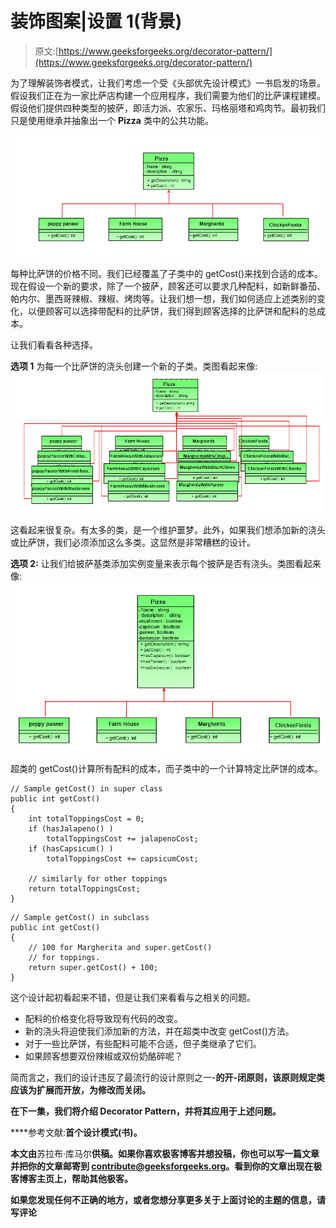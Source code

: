 # 装饰图案|设置 1(背景)

> 原文:[https://www.geeksforgeeks.org/decorator-pattern/](https://www.geeksforgeeks.org/decorator-pattern/)

为了理解装饰者模式，让我们考虑一个受《头部优先设计模式》一书启发的场景。假设我们正在为一家比萨店构建一个应用程序，我们需要为他们的比萨课程建模。假设他们提供四种类型的披萨，即活力派、农家乐、玛格丽塔和鸡肉节。最初我们只是使用继承并抽象出一个 **Pizza** 类中的公共功能。

[![pizza1](img/8f05d38715268c62f9c68abb08fa93d7.png)](https://media.geeksforgeeks.org/wp-content/uploads/decorePattern-1.png)

每种比萨饼的价格不同。我们已经覆盖了子类中的 getCost()来找到合适的成本。现在假设一个新的要求，除了一个披萨，顾客还可以要求几种配料，如新鲜番茄、帕内尔、墨西哥辣椒、辣椒、烤肉等。让我们想一想，我们如何适应上述类别的变化，以便顾客可以选择带配料的比萨饼，我们得到顾客选择的比萨饼和配料的总成本。

让我们看看各种选择。

**选项 1**
为每一个比萨饼的浇头创建一个新的子类。类图看起来像: [![pizza2](img/719ef19230e9c6834a2929274cf5b8a0.png)](https://media.geeksforgeeks.org/wp-content/uploads/decorePattern.png)

这看起来很复杂。有太多的类，是一个维护噩梦。此外，如果我们想添加新的浇头或比萨饼，我们必须添加这么多类。这显然是非常糟糕的设计。

**选项 2:**
让我们给披萨基类添加实例变量来表示每个披萨是否有浇头。类图看起来像:![pizza3](img/26450426c4bd6c001c2568c6c80ce345.png)

超类的 getCost()计算所有配料的成本，而子类中的一个计算特定比萨饼的成本。

```
// Sample getCost() in super class
public int getCost()
{
    int totalToppingsCost = 0;
    if (hasJalapeno() )
        totalToppingsCost += jalapenoCost;
    if (hasCapsicum() )
        totalToppingsCost += capsicumCost;

    // similarly for other toppings
    return totalToppingsCost;
}

```

```
// Sample getCost() in subclass
public int getCost()
{
    // 100 for Margherita and super.getCost()
    // for toppings.
    return super.getCost() + 100;
}
```

这个设计起初看起来不错，但是让我们来看看与之相关的问题。

*   配料的价格变化将导致现有代码的改变。
*   新的浇头将迫使我们添加新的方法，并在超类中改变 getCost()方法。
*   对于一些比萨饼，有些配料可能不合适，但子类继承了它们。
*   如果顾客想要双份辣椒或双份奶酪碎呢？

简而言之，我们的设计违反了最流行的设计原则之一-[](https://en.wikipedia.org/wiki/Open/closed_principle)**的开-闭原则，该原则规定类应该为扩展而开放，为修改而关闭。**

**在下一集，我们将介绍 Decorator Pattern，并将其应用于上述问题。**

****参考文献:**首个设计模式(书)。**

**本文由**苏拉布·库马尔**供稿。如果你喜欢极客博客并想投稿，你也可以写一篇文章并把你的文章邮寄到 contribute@geeksforgeeks.org。看到你的文章出现在极客博客主页上，帮助其他极客。**

**如果您发现任何不正确的地方，或者您想分享更多关于上面讨论的主题的信息，请写评论**